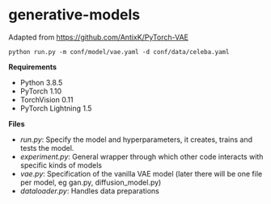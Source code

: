 # generative-models
Adapted from https://github.com/AntixK/PyTorch-VAE

``python run.py -m conf/model/vae.yaml -d conf/data/celeba.yaml``

**Requirements**
- Python 3.8.5
- PyTorch 1.10
- TorchVision 0.11
- PyTorch Lightning 1.5

**Files**
- *run.py*: Specify the model and hyperparameters, it creates, trains and tests the model.
- *experiment.py*: General wrapper through which other code interacts with specific kinds of models
- *vae.py*: Specification of the vanilla VAE model (later there will be one file per model, eg gan.py, diffusion_model.py)
- *dataloader.py*: Handles data preparations
